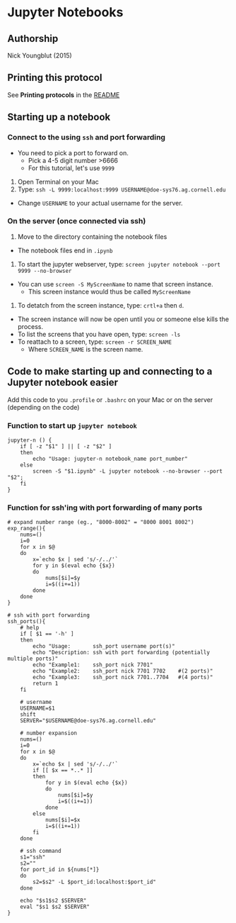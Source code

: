 Jupyter Notebooks
=================

## Authorship

Nick Youngblut (2015)


## Printing this protocol

See **Printing protocols** in the [README](../README.md#printing-protocols-conversion-of-protocols-to-pdf)


## Starting up a notebook

### Connect to the using `ssh` and port forwarding

* You need to pick a port to forward on.
  * Pick a 4-5 digit number >6666
  * For this tutorial, let's use `9999`

1. Open Terminal on your Mac 
1. Type: `ssh -L 9999:localhost:9999 USERNAME@doe-sys76.ag.cornell.edu`
  * Change `USERNAME` to your actual username for the server.

### On the server (once connected via ssh)

1. Move to the directory containing the notebook files
  * The notebook files end in `.ipynb`
1. To start the jupyter webserver, type: `screen jupyter notebook --port 9999 --no-browser`
  * You can use `screen -S MyScreenName` to name that screen instance.
    * This screen instance would thus be called `MyScreenName`
1. To detatch from the screen instance, type: `crtl+a` then `d`.
  * The screen instance will now be open until you or someone else kills the process.
  * To list the screens that you have open, type: `screen -ls`
  * To reattach to a screen, type: `screen -r SCREEN_NAME`
     * Where `SCREEN_NAME` is the screen name.
     

## Code to make starting up and connecting to a Jupyter notebook easier

Add this code to you `.profile` or `.bashrc` on your Mac or on the server
(depending on the code)


### Function to start up `jupyter notebook`


~~~
jupyter-n () {
    if [ -z "$1" ] || [ -z "$2" ]
    then
        echo "Usage: jupyter-n notebook_name port_number"
    else
        screen -S "$1.ipynb" -L jupyter notebook --no-browser --port "$2";
    fi
}
~~~


### Function for ssh'ing with port forwarding of many ports

~~~
# expand number range (eg., "8000-8002" = "8000 8001 8002")
exp_range(){
    nums=()
    i=0
    for x in $@
    do
        x=`echo $x | sed 's/-/../'`
        for y in $(eval echo {$x})
        do
            nums[$i]=$y
            i=$((i+=1))
        done
    done
}

# ssh with port forwarding
ssh_ports(){
    # help
    if [ $1 == '-h' ]
    then
        echo "Usage:       ssh_port username port(s)"
        echo "Description: ssh with port forwarding (potentially multiple ports)"
        echo "Example1:    ssh_port nick 7701"
        echo "Example2:    ssh_port nick 7701 7702    #(2 ports)"
        echo "Example3:    ssh_port nick 7701..7704   #(4 ports)"
        return 1
    fi

    # username
    USERNAME=$1
    shift
    SERVER="$USERNAME@doe-sys76.ag.cornell.edu"

    # number expansion
    nums=()
    i=0
    for x in $@
    do
        x=`echo $x | sed 's/-/../'`
        if [[ $x == *..* ]]
        then
            for y in $(eval echo {$x})
            do
                nums[$i]=$y
                i=$((i+=1))
            done
        else
            nums[$i]=$x
            i=$((i+=1))
        fi
    done

    # ssh command
    s1="ssh"
    s2=""
    for port_id in ${nums[*]}
    do
        s2=$s2" -L $port_id:localhost:$port_id"
    done

    echo "$s1$s2 $SERVER"
    eval "$s1 $s2 $SERVER"
} 
~~~   

 
